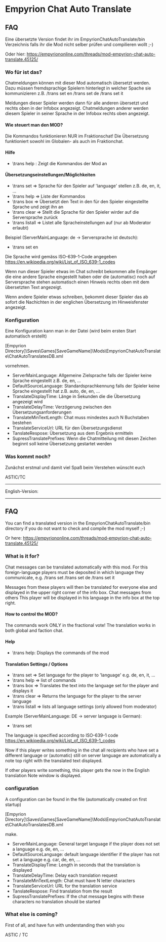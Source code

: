 ﻿# Empyrion Chat Auto Translate
## FAQ

Eine übersetzte Version findet ihr im EmpyrionChatAutoTranslate/bin Verzeichnis falls ihr die Mod nicht selber prüfen und compilieren wollt ;-)

Oder hier: https://empyriononline.com/threads/mod-empyrion-chat-auto-translate.45125/

### Wo für ist das?

Chatmeldungen können mit dieser Mod automatisch übersetzt werden. Dazu müssen fremdsprachige Spielern hinterlegt 
in welcher Spache sie kommunizieren z.B. 
	/trans set en
	/trans set de
	/trans set it

Meldungen dieser Spieler werden dann für alle anderen übersetzt und rechts oben in der Infobox angezeigt. Chatmeldungen anderer werden
diesem Spieler in seiner Sprache in der Infobox rechts oben angezeigt.

#### Wie steuert man den MOD?

Die Kommandos funktionieren NUR im Fraktionschat! Die Übersetzung funktioniert sowohl im Globalen- als auch im Fraktionchat.

#### Hilfe

* \trans help : Zeigt die Kommandos der Mod an

#### Übersetzungseinstellungen/Möglichkeiten

* \trans set <language> => Sprache für den Spieler auf 'language' stellen z.B. de, en, it, ...
* \trans help => Liste der Kommandos
* \trans box <text> => Übersetzt den Text in den für den Spieler eingestellte Sprache und zeigt ihn an
* \trans clear => Stellt die Sprache für den Spieler wirder auf die Serversprache zurück
* \trans listall => Listet alle Spracheinstellungen auf (nur ab Moderator erlaubt)

Beispiel (ServerMainLanguage: de -> Serversprache ist deutsch):
- \trans set en

Die Sprache wird gemäss ISO-639-1-Code angegeben https://en.wikipedia.org/wiki/List_of_ISO_639-1_codes

Wenn nun dieser Spieler etwas im Chat schreibt bekommen alle Empänger die eine andere Sprache eingestellt haben oder die (automatisc) 
noch auf Serversprache stehen automatisch einen Hinweis rechts oben mit dem übersetzten Text angezeigt.

Wenn andere Spieler etwas schreiben, bekommt dieser Spieler das ab sofort die Nachichten in der englichen Übersetzung im 
Hinweisfenster angezeigt.

### Konfiguration
Eine Konfiguration kann man in der Datei (wird beim ersten Start automatisch erstellt)

[Empyrion Directory]\Saves\Games\[SaveGameName]\Mods\EmpyrionChatAutoTranslate\ChatAutoTranslatesDB.xml

vornehmen.

* ServerMainLanguage: Allgemeine Zielsprache falls der Spieler keine Sprache eingestellt z.B. de, en, ...
* DefaultSourceLanguage: Standardsprachkennung falls der Spieler keine Sprache eingestellt hat z.B. auto, de, en, ...
* TranslateDisplayTime: Länge in Sekunden die die Übersetzung angezeigt wird
* TranslateDelayTime: Verzögerung zwischen den Übersetzungsanforderungen
* TranslateMinTextLength: Chat muss mindestes auch N Buchstaben bestehen
* TranslateServiceUrl: URL für den Übersetzungsdienst
* TanslateRespose: Übersetzung aus dem Ergebnis ermitteln
* SupressTranslatePrefixes: Wenn die Chatmitteilung mit diesen Zeichen beginnt soll keine Übersetzung gestartet werden

### Was kommt noch?
Zunächst erstmal und damit viel Spaß beim Verstehen wünscht euch

ASTIC/TC

***

English-Version:

---

## FAQ

You can find a translated version in the EmpyrionChatAutoTranslate/bin directory if you do not want to check and compile the mod myself ;-)

Or here: https://empyriononline.com/threads/mod-empyrion-chat-auto-translate.45125/

### What is it for?

Chat messages can be translated automatically with this mod. For this foreign-language players must be deposited
in which language they communicate, e.g.
/trans set
/trans set de
/trans set it

Messages from these players will then be translated for everyone else and displayed in the upper right corner of the info box. Chat messages from others
This player will be displayed in his language in the info box at the top right.

#### How to control the MOD?

The commands work ONLY in the fractional vote! The translation works in both global and faction chat.

#### Help

* \trans help: Displays the commands of the mod

#### Translation Settings / Options

* \trans set <language> => Set language for the player to 'language' e.g. de, en, it, ...
* \trans help => list of commands
* \trans box <text> => Translates the text into the language set for the player and displays it
* \trans clear => Returns the language for the player to the server language
* \trans listall => lists all language settings (only allowed from moderator)

Example (ServerMainLanguage: DE -> server language is German):
- \trans set

The language is specified according to ISO-639-1 code https://en.wikipedia.org/wiki/List_of_ISO_639-1_codes

Now if this player writes something in the chat all recipients who have set a different language or (automatic)
still on server language are automatically a note top right with the translated text displayed.

If other players write something, this player gets the now in the English translation
Note window is displayed.

### configuration
A configuration can be found in the file (automatically created on first startup)

[Empyrion Directory]\Saves\Games\[SaveGameName]\Mods\EmpyrionChatAutoTranslate\ChatAutoTranslatesDB.xml

make.

* ServerMainLanguage: General target language if the player does not set a language e.g. de, en, ...
* DefaultSourceLanguage: default language identifier if the player has not set a language e.g. car, de, en, ...
* TranslateDisplayTime: Length in seconds that the translation is displayed
* TranslateDelayTime: Delay each translation request
* TranslateMinTextLength: Chat must have N letter characters
* TranslateServiceUrl: URL for the translation service
* TanslateRespose: Find translation from the result
* SupressTranslatePrefixes: If the chat message begins with these characters no translation should be started

### What else is coming?
First of all, and have fun with understanding then wish you

ASTIC / TC